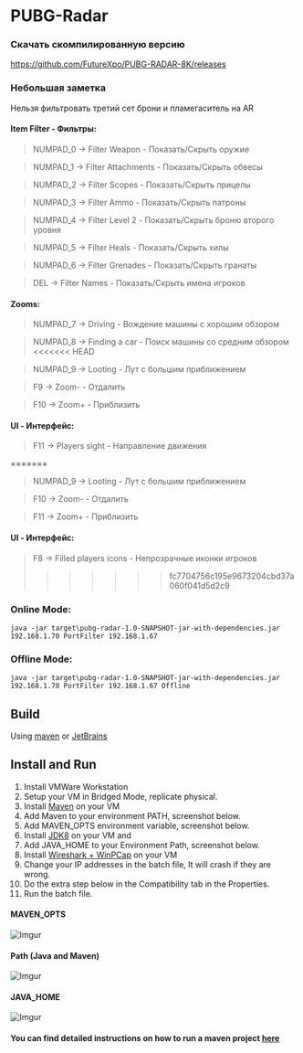 # PUBG-Radar 

### Скачать скомпилированную версию

https://github.com/FutureXpo/PUBG-RADAR-8K/releases

### Небольшая заметка

Нельзя фильтровать третий сет брони и пламегаситель на AR

#### Item Filter - Фильтры:
>NUMPAD_0 -> Filter Weapon - Показать/Скрыть оружие

>NUMPAD_1 -> Filter Attachments - Показать/Скрыть обвесы

>NUMPAD_2 -> Filter Scopes - Показать/Скрыть прицелы

>NUMPAD_3 -> Filter Ammo - Показать/Скрыть патроны

>NUMPAD_4 -> Filter Level 2 - Показать/Скрыть броню второго уровня

>NUMPAD_5 -> Filter Heals - Показать/Скрыть хилы

>NUMPAD_6 -> Filter Grenades - Показать/Скрыть гранаты

>DEL -> Filter Names - Показать/Скрыть имена игроков

#### Zooms:
>NUMPAD_7 -> Driving - Вождение машины с хорошим обзором

>NUMPAD_8 -> Finding a car - Поиск машины со средним обзором
<<<<<<< HEAD

>NUMPAD_9 -> Looting - Лут с большим приближением

>F9 -> Zoom- - Отдалить

>F10 -> Zoom+ - Приблизить

#### UI - Интерфейс:
>F11 -> Players sight - Направление движения

=======

>NUMPAD_9 -> Looting - Лут с большим приближением

>F10 -> Zoom- - Отдалить

>F11 -> Zoom+ - Приблизить

#### UI - Интерфейс:
>F8 -> Filled players icons - Непрозрачные иконки игроков
>>>>>>> fc7704756c195e9673204cbd37a060f041d5d2c9

### Online Mode:

`java -jar target\pubg-radar-1.0-SNAPSHOT-jar-with-dependencies.jar 192.168.1.70 PortFilter 192.168.1.67`

### Offline Mode:

`java -jar target\pubg-radar-1.0-SNAPSHOT-jar-with-dependencies.jar 192.168.1.70 PortFilter 192.168.1.67 Offline`

## Build
Using [maven](https://maven.apache.org/) or [JetBrains](https://www.jetbrains.com/idea/)

## Install and Run

1. Install VMWare Workstation
2. Setup your VM in Bridged Mode, replicate physical.
3. Install [Maven](https://maven.apache.org/install.html) on your VM
4. Add Maven to your environment PATH, screenshot below.
4. Add MAVEN_OPTS environment variable, screenshot below.
4. Install [JDK8](http://www.oracle.com/technetwork/java/javase/downloads/jdk8-downloads-2133151.html) on your VM and 
5. Add JAVA_HOME to your Environment Path, screenshot below.
5. Install [Wireshark + WinPCap](https://www.wireshark.org/) on your VM
6. Change your IP addresses in the batch file, It will crash if they are wrong.
7. Do the extra step below in the Compatibility tab in the Properties.
8. Run the batch file.

#### MAVEN_OPTS
![Imgur](https://i.imgur.com/aWCdgUX.png)

#### Path (Java and Maven)
![Imgur](https://i.imgur.com/hSCYrCM.png)

#### JAVA_HOME
![Imgur](https://i.imgur.com/4zT1YNR.png)


#### You can find detailed instructions on how to run a maven project [here](https://maven.apache.org/run.html)

